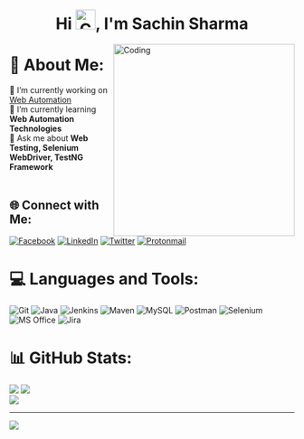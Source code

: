 <h1 align="center">Hi <img alt="Coding" width="35" src="https://em-content.zobj.net/source/animated-noto-color-emoji/356/waving-hand_1f44b.gif">, I'm Sachin Sharma</h1>
<img align="right" alt="Coding" width="320" height="340" src="https://blogger.googleusercontent.com/img/b/R29vZ2xl/AVvXsEjMxdOeiekLCZuocT6hEhOw9TsQt0ewUbRFXPMAILUEjWFrNmjBjbugxb6aey20fCM_SB1fYGKgAhhYU8xTMUw7Dp7Dp3sRSwSEb83RX-SfK8oEinFfKdSt_8STlzhY6g5m6G-Kc3aiA8NVOPfJyq85S33LL5hd-9pZAXPRnd4v8Om6cfyJN4JW3y9SLw/s320/output.gif">


# 💫 About Me:
🔭 I’m currently working on <a href="https://github.com/Sachin6126/Automation-Project" target="_blank">Web Automation</a><br>🌱 I’m currently learning <b>Web Automation Technologies</b><br>💬 Ask me about <b>Web Testing, Selenium WebDriver, TestNG Framework</b>
<br><br>

## 🌐 Connect with Me:
[![Facebook](https://img.shields.io/badge/Facebook-%231877F2.svg?logo=Facebook&logoColor=white)](https://facebook.com/sachin6126) [![LinkedIn](https://img.shields.io/badge/LinkedIn-%230077B5.svg?logo=linkedin&logoColor=white)](https://linkedin.com/in/sachin6126) [![Twitter](https://img.shields.io/badge/Twitter-%231DA1F2.svg?logo=Twitter&logoColor=white)](https://twitter.com/sachin6126) [![Protonmail](https://img.shields.io/badge/ProtonMail-8B89CC?style=flat&logo=protonmail&logoColor=white)](mailto:sachin6126@protonmail.com)

# 💻 Languages and Tools:
![Git](https://img.shields.io/badge/GIT-E44C30?style=for-the-badge&logo=git&logoColor=white) ![Java](https://img.shields.io/badge/Java-ED8B00?style=for-the-badge&logo=openjdk&logoColor=white) ![Jenkins](https://img.shields.io/badge/jenkins-%232C5263.svg?style=for-the-badge&logo=jenkins&logoColor=white) ![Maven](https://img.shields.io/badge/Maven-C71A36?style=for-the-badge&logo=Apache%20Maven&logoColor=white) ![MySQL](https://img.shields.io/badge/mysql-%2300f.svg?style=for-the-badge&logo=mysql&logoColor=white) ![Postman](https://img.shields.io/badge/Postman-FF6C37?style=for-the-badge&logo=postman&logoColor=white) ![Selenium](https://img.shields.io/badge/-selenium-%43B02A?style=for-the-badge&logo=selenium&logoColor=white) ![MS Office](https://img.shields.io/badge/Microsoft_Office-D83B01?style=for-the-badge&logo=microsoft-office&logoColor=white) ![Jira](https://img.shields.io/badge/Jira-0052CC?style=for-the-badge&logo=Jira&logoColor=white)

# 📊 GitHub Stats:
![](https://github-readme-stats.vercel.app/api?username=sachin6126&theme=blue-green&hide_border=false&include_all_commits=false&count_private=false&card_width=450x) 
![](https://github-readme-streak-stats.herokuapp.com/?user=sachin6126&theme=blue-green&hide_border=false&card_width=450x)<br/>
![](https://github-readme-stats.vercel.app/api/top-langs/?username=sachin6126&theme=blue-green&hide_border=false&include_all_commits=false&count_private=false&layout=compact)


---
[![](https://visitcount.itsvg.in/api?id=sachin6126&icon=0&color=1)](https://visitcount.itsvg.in) 
